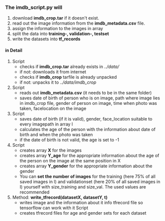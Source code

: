 ### The imdb_script.py will

1. download **imdb_crop.tar** if it doesn't exist.
2. read out the image information from the **imdb_metadata.csv** file.
3. assign the information to the images in array
4. split the data into **training-, validation-, testset**
5. write the datasets into **tf_records**


#### in Detail
1. Script
   * checks if **imdb_crop.tar** already exists in *../data/*
   * if not: downloads it from internet
   * checks if **imdb_crop** tarfile is already unpacked
   * if not: unpacks it to *../data/imdb_crop*
2. Script
   * reads out **imdb_metadata.csv** (it needs to be in the same folder) 
   * saves date of birth of person who is on image, path where image lies in imdb_crop file, gender of person on image, time when photo was taken, facelocation on the image
3. Script
   * saves date of birth (if it is valid), gender, face_location suitable to every imagepath in array I 
   * calculates the age of the person with the information about date of birth and when the photo was taken
   * if the date of birth is not valid, the age is set to -1
4. Script
   * creates array **X** for the images 
   * creates array **Y_age** for the appropriate information about the age of the person on the image at the same position in X
   * creates array **Y_gender** for the appropriate information about the gender
   * You can **set the number of images** for the training (here 75% of all saved images in I) and validationset (here 20% of all saved images in I) yourself with size_training and size_val. The used values are recommended
5. Method: **write_tfrecord(datasetX, datasetY, t)**
   * writes image and the information about it info tfrecord file so tensorflow can work with it
   Script
   * creates tfrecord files for age and gender sets for each dataset